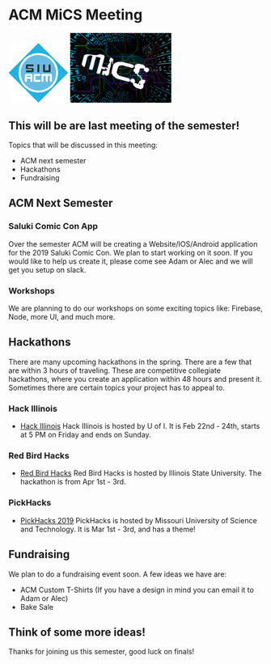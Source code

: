 # ACM MiCS Meeting

![SIU ACM](https://raw.githubusercontent.com/siucacm/MiCS-Meeting/master/imgs/siuacm_logo.png)
<img src="https://raw.githubusercontent.com/siucacm/MiCS-Meeting/master/imgs/mics_logo.png" width="200px">

This will be are last meeting of the semester!
---
Topics that will be discussed in this meeting:
* ACM next semester
* Hackathons 
* Fundraising

## ACM Next Semester

### Saluki Comic Con App
Over the semester ACM will be creating a Website/IOS/Android application for the 2019 Saluki Comic Con. We plan to start working on it soon. If you would like to help us create it, please come see Adam or Alec and we will get you setup on slack.

### Workshops
We are planning to do our workshops on some exciting topics like: Firebase, Node, more UI, and much more.

## Hackathons
There are many upcoming hackathons in the spring. There are a few that are within 3 hours of traveling. These are competitive collegiate hackathons, where you create an application within 48 hours and present it. Sometimes there are certain topics your project has to appeal to.
### Hack Illinois
* [Hack Illinois](https://www.hackillinois.org/)
Hack Illinois is hosted by U of I. It is Feb 22nd - 24th, starts at 5 PM on Friday and ends on Sunday.
### Red Bird Hacks
* [Red Bird Hacks](http://www.redbirdhacks.org/)
Red Bird Hacks is hosted by Illinois State University. The hackathon is from Apr 1st - 3rd.
### PickHacks
* [PickHacks 2019](https://pickhacks.io/)
PickHacks is hosted by Missouri University of Science and Technology. It is Mar 1st - 3rd, and has a theme!

## Fundraising

We plan to do a fundraising event soon.
A few ideas we have are:
* ACM Custom T-Shirts (If you have a design in mind you can email it to Adam or Alec)
* Bake Sale

Think of some more ideas!
---
Thanks for joining us this semester, good luck on finals!
